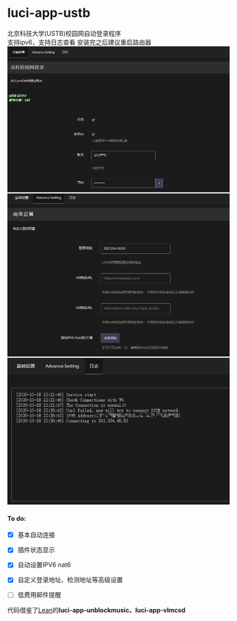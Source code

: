 # luci-app-ustb
北京科技大学(USTB)校园网自动登录程序    
支持ipv6，支持日志查看
安装完之后建议重启路由器
![主界面](./screenshot/1.png)
![高级设置](./screenshot/2.png)
![日志](./screenshot/3.png)
#### To do:
- [x] 基本自动连接
- [x] 插件状态显示
- [x] 自动设置IPV6 nat6
- [x] 自定义登录地址、检测地址等高级设置
- [ ] 低费用邮件提醒


代码借鉴了[Lean](https://github.com/coolsnowwolf/lede)的**luci-app-unblockmusic、luci-app-vlmcsd**
